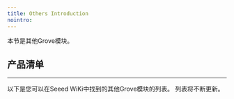 ```yaml
---
title: Others Introduction
nointro:
---
```


本节是其他Grove模块。

## 产品清单
---

以下是您可以在Seeed WiKi中找到的其他Grove模块的列表。 列表将不断更新。

